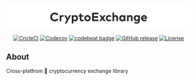 <img src=".github/crypto-exchange.svg"/>

<p align="center">
  <a href="https://circleci.com/gh/joeblau/crypto-exchange"><img alt="CricleCI" src="https://img.shields.io/circleci/project/github/joeblau/crypto-exchange.svg"/><a>
  <a href="https://codecov.io/gh/joeblau/crypto-exchange"><img  alt="Codecov" src="https://img.shields.io/codecov/c/github/joeblau/crypto-exchange.svg"/></a>
  <a href="https://codebeat.co/projects/github-com-joeblau-cryptoexchange-master"><img alt="codebeat badge" src="https://codebeat.co/badges/38f5fcb2-e358-4b06-8dd5-e24e9455b7c5" /></a>
  <a href="https://github.com/joeblau/crypto-exchange/releases"><img alt="GitHub release" src="https://img.shields.io/github/release/joeblau/crypto-exchange.svg" /></a>
	<a href="https://github.com/joeblau/crypto-exchange/blob/master/LICENSE"><img alt="License" src="https://img.shields.io/github/license/joeblau/crypto-exchange.svg"/><a>
</p>


## About

Cross-platfrom  cryptocurrency exchange library